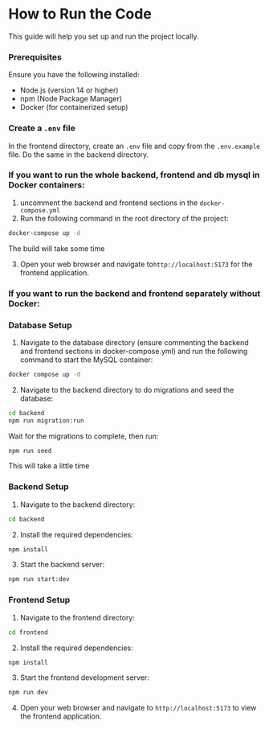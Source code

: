 # How to Run the Code
This guide will help you set up and run the project locally.

### Prerequisites
Ensure you have the following installed:
- Node.js (version 14 or higher)
- npm (Node Package Manager)
- Docker (for containerized setup)

### Create a `.env` file
In the frontend directory, create an `.env` file and copy from the `.env.example` file.
Do the same in the backend directory.

### If you want to run the whole backend, frontend and db mysql in Docker containers: 
1. uncomment the backend and frontend sections in the `docker-compose.yml`
2. Run the following command in the root directory of the project:
``` bash
docker-compose up -d
```
The build will take some time

3. Open your web browser and navigate to`http://localhost:5173` for the frontend application.

### If you want to run the backend and frontend separately without Docker:

### Database Setup
1. Navigate to the database directory (ensure commenting the backend and frontend sections in docker-compose.yml) and run the following command to start the MySQL container:
``` bash
docker compose up -d
```
2. Navigate to the backend directory to do migrations and seed the database:
``` bash
cd backend
npm run migration:run
```
Wait for the migrations to complete, then run:
``` bash
npm run seed
```
This will take a little time 

### Backend Setup
1. Navigate to the backend directory:
``` bash
cd backend
```
2. Install the required dependencies:
``` bash
npm install
```
3. Start the backend server:
``` bash
npm run start:dev
```

### Frontend Setup
1. Navigate to the frontend directory:
``` bash
cd frontend
```
2. Install the required dependencies:
``` bash
npm install
```
3. Start the frontend development server:
``` bash
npm run dev
```

4. Open your web browser and navigate to `http://localhost:5173` to view the frontend application.